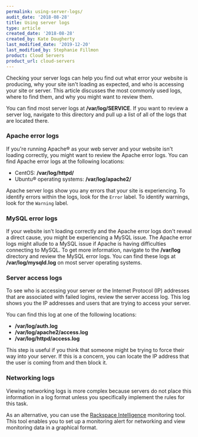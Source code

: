 ```yaml
---
permalink: using-server-logs/
audit_date: '2018-08-28'
title: Using server logs
type: article
created_date: '2018-08-28'
created_by: Kate Dougherty
last_modified_date: '2019-12-20'
last_modified_by: Stephanie Fillmon
product: Cloud Servers
product_url: cloud-servers
---
```


Checking your server logs can help you find out what error your website is
producing, why your site isn't loading as expected, and who is accessing your
site or server. This article discusses the most commonly used logs, where to
find them, and why you might want to review them.

You can find most server logs at **/var/log/SERVICE**. If you want to review a
server log, navigate to this directory and pull up a list of all of the logs
that are located there.

### Apache error logs

If you're running Apache&reg; as your web server and your website isn't loading
correctly, you might want to review the Apache error logs. You can find Apache
error logs at the following locations:

- CentOS: **/var/log/httpd/**
- Ubuntu&reg; operating systems: **/var/log/apache2/**

Apache server logs show you any errors that your site is experiencing.
To identify errors within the logs, look for the `Error` label. To identify
warnings, look for the `Warning` label.

### MySQL error logs

If your website isn't loading correctly and the Apache error logs don't reveal
a direct cause, you might be experiencing a MySQL issue. The Apache error logs
might allude to a MySQL issue if Apache is having difficulties connecting
to MySQL. To get more information, navigate to the **/var/log** directory and
review the MySQL error logs. You can find these logs at
**/var/log/mysqld.log** on most server operating systems.

### Server access logs

To see who is accessing your server or the Internet Protocol (IP) addresses
that are associated with failed logins, review the server access log. This log
shows you the IP addresses and users that are trying to access your server.

You can find this log at one of the following locations:

- **/var/log/auth.log**
- **/var/log/apache2/access.log**
- **/var/log/httpd/access.log**

This step is useful if you think that someone might be trying to force their
way into your server. If this is a concern, you can locate the IP address that
the user is coming from and then block it.

### Networking logs

Viewing networking logs is more complex because servers do not place this
information in a log format unless you specifically implement the
rules for this task.

As an alternative, you can use the [Rackspace
Intelligence](/how-to/rackspace-intelligence-faq/#top) monitoring tool. This tool enables you to set up a monitoring alert for
networking and view monitoring data in a graphical format.
